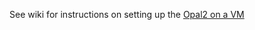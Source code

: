 See wiki for instructions on setting up the [Opal2 on a VM](https://github.com/cyverse-gis/eemt/wiki/Setting-up-an-Opal2-Web-Server-and-Makeflow-Master-VM)
